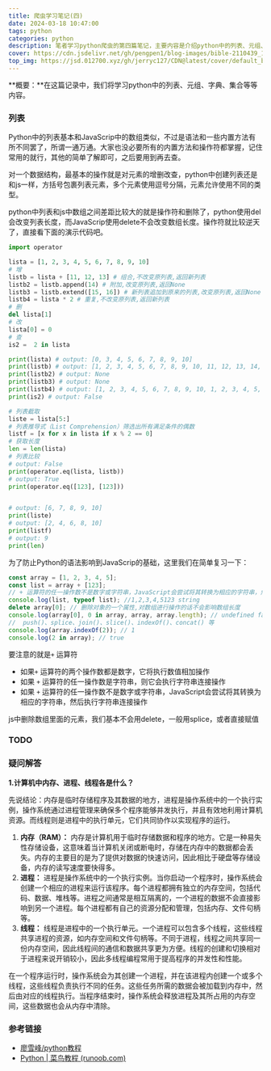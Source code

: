 ```yaml
---
title: 爬虫学习笔记(四)
date: 2024-03-18 10:47:00
tags: python
categories: python
description: 笔者学习python爬虫的第四篇笔记，主要内容是介绍python中的列表、元组、字典、集合等等。阅读时长：7min。
cover: https://cdn.jsdelivr.net/gh/pengpen1/blog-images/bible-2110439_1280.jpg
top_img: https://jsd.012700.xyz/gh/jerryc127/CDN@latest/cover/default_bg.png
---
```

**概要：**在这篇记录中，我们将学习python中的列表、元组、字典、集合等等内容。

### 列表

Python中的列表基本和JavaScrip中的数组类似，不过是语法和一些内置方法有所不同罢了，所谓一通万通。大家也没必要所有的内置方法和操作符都掌握，记住常用的就行，其他的简单了解即可，之后要用到再去查。

对一个数据结构，最基本的操作就是对元素的增删改查，python中创建列表还是和js一样，方括号包裹列表元素，多个元素使用逗号分隔，元素允许使用不同的类型。

python中列表和js中数组之间差距比较大的就是操作符和删除了，python使用del会改变列表长度，而JavaScrip使用delete不会改变数组长度。操作符就比较逆天了，直接看下面的演示代码吧。

```Python
import operator

lista = [1, 2, 3, 4, 5, 6, 7, 8, 9, 10]
# 增
listb = lista + [11, 12, 13] # 组合,不改变原列表,返回新列表
listb2 = listb.append(14) # 附加,改变原列表,返回None
listb3 = listb.extend([15, 16]) # 新列表追加到原来的列表,改变原列表,返回None
listb4 = lista * 2 # 重复,不改变原列表,返回新列表
# 删
del lista[1]
# 改
lista[0] = 0
# 查
is2 =  2 in lista

print(lista) # output: [0, 3, 4, 5, 6, 7, 8, 9, 10]
print(listb) # output: [1, 2, 3, 4, 5, 6, 7, 8, 9, 10, 11, 12, 13, 14, 15, 16]
print(listb2) # output: None
print(listb3) # output: None
print(listb4) # output: [1, 2, 3, 4, 5, 6, 7, 8, 9, 10, 1, 2, 3, 4, 5, 6, 7, 8, 9, 10]
print(is2) # output: False

# 列表截取
liste = lista[5:]
# 列表推导式（List Comprehension）筛选出所有满足条件的偶数
listf = [x for x in lista if x % 2 == 0]
# 获取长度
len = len(lista)
# 列表比较
# output: False
print(operator.eq(lista, listb))
# output: True
print(operator.eq([123], [123]))


# output: [6, 7, 8, 9, 10]
print(liste)
# output: [2, 4, 6, 8, 10]
print(listf)
# output: 9
print(len)

```

为了防止Python的语法影响到JavaScrip的基础，这里我们在简单复习一下：

```js
const array = [1, 2, 3, 4, 5];
const list = array + [123];
// + 运算符的任一操作数不是数字或字符串，JavaScript会尝试将其转换为相应的字符串，然后执行字符串连接操作。
console.log(list, typeof list); //1,2,3,4,5123 string
delete array[0]; // 删除对象的一个属性,对数组进行操作的话不会影响数组长度
console.log(array[0], 0 in array, array, array.length); // undefined false [ <1 empty item>, 2, 3, 4, 5 ] 5
//  push()、splice、join()、slice()、indexOf()、concat() 等
console.log(array.indexOf(2)); // 1
console.log(2 in array); // true
```

要注意的就是`+` 运算符

- 如果`+` 运算符的两个操作数都是数字，它将执行数值相加操作
- 如果 `+` 运算符的任一操作数是字符串，则它会执行字符串连接操作
- 如果 `+` 运算符的任一操作数不是数字或字符串，JavaScript会尝试将其转换为相应的字符串，然后执行字符串连接操作

js中删除数组里面的元素，我们基本不会用delete，一般用splice，或者直接赋值



### **TODO**



### 疑问解答

**1.计算机中内存、进程、线程各是什么？**

先说结论：内存是临时存储程序及其数据的地方，进程是操作系统中的一个执行实例，操作系统通过进程管理来确保多个程序能够并发执行，并且有效地利用计算机资源。而线程则是进程中的执行单元，它们共同协作以实现程序的运行。

1. **内存（RAM）：** 内存是计算机用于临时存储数据和程序的地方。它是一种易失性存储设备，这意味着当计算机关闭或断电时，存储在内存中的数据都会丢失。内存的主要目的是为了提供对数据的快速访问，因此相比于硬盘等存储设备，内存的读写速度要快得多。
2. **进程：** 进程是操作系统中的一个执行实例。当你启动一个程序时，操作系统会创建一个相应的进程来运行该程序。每个进程都拥有独立的内存空间，包括代码、数据、堆栈等。进程之间通常是相互隔离的，一个进程的数据不会直接影响到另一个进程。每个进程都有自己的资源分配和管理，包括内存、文件句柄等。
3. **线程：** 线程是进程中的一个执行单元。一个进程可以包含多个线程，这些线程共享进程的资源，如内存空间和文件句柄等。不同于进程，线程之间共享同一份内存空间，因此线程间的通信和数据共享更为方便。线程的创建和切换相对于进程来说开销较小，因此多线程编程常用于提高程序的并发性和性能。

在一个程序运行时，操作系统会为其创建一个进程，并在该进程内创建一个或多个线程，这些线程负责执行不同的任务。这些任务所需的数据会被加载到内存中，然后由对应的线程执行。当程序结束时，操作系统会释放进程及其所占用的内存空间，这些数据也会从内存中清除。





### 参考链接

- [廖雪峰/python教程](https://www.liaoxuefeng.com/wiki/1016959663602400/1017063826246112)
- [Python | 菜鸟教程 (runoob.com)](https://www.runoob.com/python3/python3-list.html)


